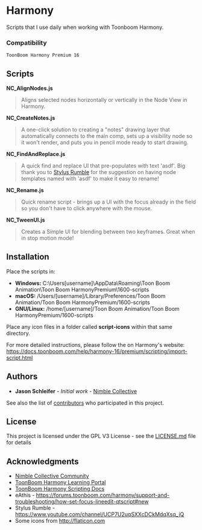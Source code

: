 # Harmony
Scripts that I use daily when working with Toonboom Harmony.

### Compatibility

```
ToonBoom Harmony Premium 16
```

## Scripts

**NC_AlignNodes.js**

> Aligns selected nodes horizontally or vertically in the Node View in Harmony.


**NC_CreateNotes.js**
> A one-click solution to creating a "notes" drawing layer that automatically connects to the main comp, sets up a visibility node so it won't render, and puts you in pencil mode ready to start drawing.

**NC_FindAndReplace.js**
> A quick find and replace UI that pre-populates with text 'asdf'. Big thank you to [Stylus Rumble](https://www.youtube.com/channel/UCP7U2uqSXXcDCkMdqXsq_jQ) for the suggestion on having node templates named with 'asdf' to make it easy to rename!

**NC_Rename.js**
> Quick rename script - brings up a UI with the focus already in the field so you don't have to click anywhere with the mouse.

**NC_TweenUI.js**
> Creates a Simple UI for blending between two keyframes. Great when in stop motion mode!

## Installation

Place the scripts in:
* **Windows:** C:\Users\[username]\AppData\Roaming\Toon Boom Animation\Toon Boom HarmonyPremium\1600-scripts
* **macOS:** /Users/[username]/Library/Preferences/Toon Boom Animation/Toon Boom HarmonyPremium/1600-scripts
* **GNU/Linux:** /home/[username]/Toon Boom Animation/Toon Boom HarmonyPremium/1600-scripts

Place any icon files in a folder called **script-icons** within that same directory.

For more detailed instructions, please follow the on Harmony's website:
https://docs.toonboom.com/help/harmony-16/premium/scripting/import-script.html


## Authors

* **Jason Schleifer** - *Initial work* - [Nimble Collective](https://nimblecollective.com)

See also the list of [contributors](https://github.com/shhlife/harmony/contributors) who participated in this project.

## License

This project is licensed under the GPL V3 License - see the [LICENSE.md](LICENSE.md) file for details

## Acknowledgments

* [Nimble Collective Community](https://community.nimblecollective.com)
* [ToonBoom Harmony Learning Portal](https://learn.toonboom.com/)
* [ToonBoom Harmony Scripting Docs](https://docs.toonboom.com/help/harmony-16/scripting/script/)
* eAthis - https://forums.toonboom.com/harmony/support-and-troubleshooting/how-set-focus-lineedit-qtscript#new
* Stylus Rumble - https://www.youtube.com/channel/UCP7U2uqSXXcDCkMdqXsq_jQ
* Some icons from http://flaticon.com
